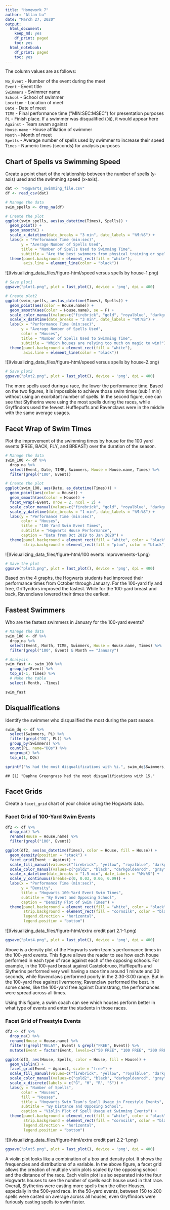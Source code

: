 ```yaml
---
title: "Homework 7"
author: "Allan Lu"
date: "March 27, 2020"
output:
  html_document:
    keep_md: yes
    df_print: paged
    toc: yes
  html_notebook:
    df_print: paged
    toc: yes
---
```





The column values are as follows: 

`No_Event`   - Number of the event during the meet  
`Event`      - Event title  
`Swimmers`   - Swimmer name  
`School`     - School of swimmer  
`Location`   - Location of meet  
`Date`       - Date of meet  
`TIME`       - Final performance time ("MIN:SEC:MSEC") for presentation purposes  
`PL`         - Finish place. If a swimmer was disqualified (`DQ`), it would appear here  
`Against`    - Team swam against  
`House.name` - House affiliation of swimmer  
`Month`      - Month of meet  
`Spells`     - Average number of spells used by swimmer to increase their speed  
`Times`      - Numeric times (seconds) for analysis purposes


## Chart of Spells vs Swimming Speed
Create a point chart of the relationship between the number of spells (y-axis) used and the swimming speed (x-axis).


```r
dat <- "Hogwarts_swimming_file.csv"
df <- read_csv(dat)

# Manage the data 
swim_spells <- drop_na(df)

# Create the plot
ggplot(swim_spells, aes(as_datetime(Times), Spells)) +
  geom_point() +
  geom_smooth() +
  scale_x_datetime(date_breaks = "3 min", date_labels = "%M:%S") +
  labs(x = "Performance Time (min:sec)",
       y = "Average Number of Spells Used",
       title = "Number of Spells Used to Swimming Time",
       subtitle = "Are the best swimmers from physical training or spellwork?") +
  theme(panel.background = element_rect(fill = "white"),
        axis.line = element_line(color = "black"))
```

![](visualizing_data_files/figure-html/speed versus spells by house-1.png)<!-- -->

```r
# Save plot1 
ggsave("plot1.png", plot = last_plot(), device = 'png', dpi = 400)

# Create plot2
ggplot(swim_spells, aes(as_datetime(Times), Spells)) +
  geom_point(aes(color = House.name)) +
  geom_smooth(aes(color = House.name), se = F) +
  scale_color_manual(values=c("firebrick", "gold", "royalblue", "darkgreen")) +
  scale_x_datetime(date_breaks = "3 min", date_labels = "%M:%S") +
  labs(x = "Performance Time (min:sec)",
       y = "Average Number of Spells Used",
       color = "Houses",
       title = "Number of Spells Used to Swimming Time",
       subtitle = "Which houses are relying too much on magic to win?") +
  theme(panel.background = element_rect(fill = "white"),
        axis.line = element_line(color = "black"))
```

![](visualizing_data_files/figure-html/speed versus spells by house-2.png)<!-- -->

```r
# Save plot2
ggsave("plot2.png", plot = last_plot(), device = 'png', dpi = 400)
```

The more spells used during a race, the lower the performance time. Based on the two figures, it is impossible to achieve those swim times (sub 1 min) without using an exorbitant number of spells. In the second figure, one can see that Slytherins were using the most spells during the races, while Gryffindors used the fewest. Hufflepuffs and Ravenclaws were in the middle with the same average usages.


## Facet Wrap of Swim Times

Plot the improvement of the swimming times by house for the 100 yard events (FREE, BACK, FLY, and BREAST) over the duration of the season.


```r
# Manage the data 
swim_100 <- df %>%
  drop_na %>%
  select(Event, Date, TIME, Swimmers, House = House.name, Times) %>%
  filter(grepl("100", Event))

# Create the plot
ggplot(swim_100, aes(Date, as_datetime(Times))) +
  geom_point(aes(color = House)) +
  geom_smooth(aes(color = House)) +
  facet_wrap(~Event, nrow = 2, ncol = 2) +
  scale_color_manual(values=c("firebrick", "gold", "royalblue", "darkgreen")) +
  scale_y_datetime(date_breaks = "1 min", date_labels = "%M:%S") +
  labs(y = "Performance Time (min:sec)",
       color = "Houses",
       title = "100 Yard Swim Event Times",
       subtitle = "Hogwarts House Performance",
       caption = "Data from Oct 2019 to Jan 2020") +
  theme(panel.background = element_rect(fill = "white", color = "black"),
        strip.background = element_rect(fill = "plum", color = "black"))
```

![](visualizing_data_files/figure-html/100 events improvements-1.png)<!-- -->

```r
# Save the plot 
ggsave("plot3.png", plot = last_plot(), device = 'png', dpi = 400) 
```

Based on the 4 graphs, the Hogwarts students had improved their performance times from October through January. For the 100-yard fly and free, Griffyndors improved the fastest. While for the 100-yard breast and back, Ravenclaws lowered their times the earliest.


## Fastest Swimmers

Who are the fastest swimmers in January for the 100-yard events?


```r
# Manage the data 
swim_100 <- df %>%
  drop_na %>%
  select(Event, Month, TIME, Swimmers, House = House.name, Times) %>%
  filter(grepl("100", Event) & Month == "January")

# Analysis 
swim_fast <- swim_100 %>%
  group_by(Event) %>%
  top_n(-1, Times) %>%
  # Make the table 
  select(-Month, -Times)

swim_fast
```

<div data-pagedtable="false">
  <script data-pagedtable-source type="application/json">
{"columns":[{"label":["Event"],"name":[1],"type":["chr"],"align":["left"]},{"label":["TIME"],"name":[2],"type":["S3: hms"],"align":["right"]},{"label":["Swimmers"],"name":[3],"type":["chr"],"align":["left"]},{"label":["House"],"name":[4],"type":["chr"],"align":["left"]}],"data":[{"1":"100 FLY","2":"00:54:07","3":"Ron Weasley","4":"Gryffindor"},{"1":"100  BREAST","2":"01:00:02","3":"Victoria Frobisher","4":"Gryffindor"},{"1":"100  BREAST","2":"01:00:02","3":"Andrew Kirke","4":"Gryffindor"},{"1":"100 BACK","2":"00:55:06","3":"Ginny Weasley","4":"Gryffindor"},{"1":"100 FREE","2":"00:51:04","3":"Albus Dumbledore","4":"Gryffindor"}],"options":{"columns":{"min":{},"max":[10]},"rows":{"min":[10],"max":[10]},"pages":{}}}
  </script>
</div>


## Disqualifications

Identify the swimmer who disqualified the most during the past season.   


```r
swim_dq <- df %>%
  select(Swimmers, PL) %>%
  filter(grepl("DQ", PL)) %>%
  group_by(Swimmers) %>%
  count(PL, name="DQs") %>%
  ungroup() %>%
  top_n(1, DQs)

sprintf("%s had the most disqualifications with %i.", swim_dq$Swimmers, swim_dq$DQs)
```

```
## [1] "Daphne Greengrass had the most disqualifications with 15."
```


## Facet Grids

Create a `facet_grid` chart of your choice using the Hogwarts data.


### Facet Grid of 100-Yard Swim Events


```r
df2 <- df %>%
  drop_na() %>%
  rename(House = House.name) %>%
  filter(grepl("100", Event))

ggplot(df2, aes(as_datetime(Times), color = House, fill = House)) +
  geom_density(position = "stack") + 
  facet_grid(Event ~ Against) +
  scale_fill_manual(values=c("firebrick", "yellow", "royalblue", "darkgreen")) +
  scale_color_manual(values=c("gold2", "black", "darkgoldenrod", "gray")) +
  scale_x_datetime(date_breaks = "1.5 min", date_labels = "%M:%S") +
  scale_y_continuous(breaks=c(0, 0.03, 0.06, 0.09)) + 
  labs(x = "Performance Time (min:sec)",
       y = "Density",
       title = "Hogwarts 100-Yard Event Swim Times",
       subtitle = "By Event and Opposing School",
       caption = "Density Plot of Swim Times") +
  theme(panel.background = element_rect(fill = "white", color = "black"),
        strip.background = element_rect(fill = "cornsilk", color = "black"),
        legend.direction = "horizontal",
        legend.position = "bottom")
```

![](visualizing_data_files/figure-html/extra credit part 2.1-1.png)<!-- -->

```r
ggsave("plot4.png", plot = last_plot(), device = 'png', dpi = 400) 
```

Above is a density plot of the Hogwarts swim team's performance times in the 100-yard events. This figure allows the reader to see how each house performed in each type of race against each of the opposing schools. For example, in the 100-yard breast against Castelobruxo, Hufflepuffs and Slytherins performed very well having a race time around 1 minute and 30 seconds, while Ravenclaws performed poorly in the 2:30-3:00 range. But in the 100-yard free against Ilvermorny, Ravenclaw performed the best. In some cases, like the 100-yard free against Durmstrang, the perfromances were spread across all times.

Using this figure, a swim coach can see which houses perform better in what type of events and enter the students in those races.


### Facet Grid of Freestyle Events


```r
df3 <- df %>%
  drop_na() %>%
  rename(House = House.name) %>%
  filter(!grepl("RELAY", Event) & grepl("FREE", Event)) %>%
  mutate(Event = factor(Event, levels=c("50 FREE", "100 FREE", "200 FREE", "500 FREE")))

ggplot(df3, aes(House, Spells, color = House, fill = House)) +
  geom_violin() +
  facet_grid(Event ~ Against, scale = "free") +
  scale_fill_manual(values=c("firebrick", "yellow", "royalblue", "darkgreen")) +
  scale_color_manual(values=c("gold2", "black", "darkgoldenrod", "gray")) +
  scale_x_discrete(labels = c("G", "H", "R", "S")) +
  labs(y = "Number of Spells",
       color = "Houses",
       fill = "Houses",
       title = "Hogwarts Swim Team's Spell Usage in Freestyle Events",
       subtitle = "By Distance and Opposing School",
       caption = "Violin Plot of Spell Usage at Swimming Events") +
  theme(panel.background = element_rect(fill = "white", color = "black"),
        strip.background = element_rect(fill = "cornsilk", color = "black"),
        legend.direction = "horizontal",
        legend.position = "bottom")
```

![](visualizing_data_files/figure-html/extra credit part 2.2-1.png)<!-- -->

```r
ggsave("plot5.png", plot = last_plot(), device = 'png', dpi = 400)
```

A violin plot looks like a combination of a box and density plot. It shows the frequencies and distributions of a variable. In the above figure, a facet grid allows the creation of multiple violin plots scaled by the opposing school and the distance of the race. Each violin plot is also separated into the four Hogwarts houses to see the number of spells each house used in that race. Overall, Slytherins were casting more spells than the other Houses, especially in the 500-yard race. In the 50-yard events, between 150 to 200 spells were casted on average across all houses, even Gryffindors were furiously casting spells to swim faster.
